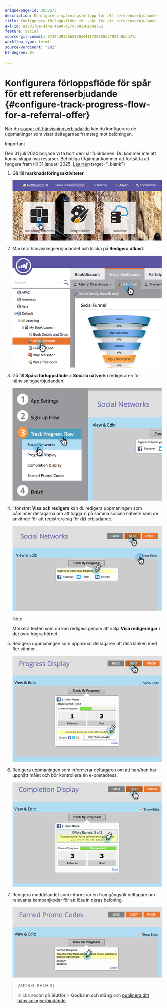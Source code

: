 ```yaml
---
unique-page-id: 2950573
description: Konfigurera spårningsförlopp för ett referenserbjudande - Marketo Docs - produktdokumentation
title: Konfigurera förloppsflöde för spår för ett referenserbjudande
exl-id: ea73176e-414e-4a90-a17d-083a6eb0a752
feature: Social
source-git-commit: 97324d932b65020d041f728928d3792140bea71c
workflow-type: tm+mt
source-wordcount: '202'
ht-degree: 0%

---
```


# Konfigurera förloppsflöde för spår för ett referenserbjudande {#configure-track-progress-flow-for-a-referral-offer}

När du [skapar ett hänvisningserbjudande](/help/marketo/product-docs/demand-generation/social/referral-offers/create-a-referral-offer.md) kan du konfigurera de uppmaningar som visar deltagarnas framsteg mot belöningen.

>[!IMPORTANT]
>
>Den 31 juli 2024 började vi ta bort den här funktionen. Du kommer inte att kunna skapa nya resurser. Befintliga tillgångar kommer att fortsätta att fungera fram till 31 januari 2025. [Läs mer](https://nation.marketo.com/t5/employee-blogs/marketo-engage-social-features-deprecation/ba-p/351977){target="_blank"}

1. Gå till **marknadsföringsaktiviteter**.

   ![](assets/login-marketing-activities-4.png)

1. Markera hänvisningserbjudandet och klicka på **Redigera utkast**.

   ![](assets/image2014-9-22-14-3a35-3a31.png)

1. Gå till **Spåra förloppsflöde** > **Sociala nätverk** i redigeraren för hänvisningserbjudanden.

   ![](assets/image2014-9-22-14-3a35-3a43.png)

1. I fönstret **Visa och redigera** kan du redigera uppmaningen som påminner deltagarna om att logga in på samma sociala nätverk som de använde för att registrera sig för ditt erbjudande.

   ![](assets/image2014-9-22-14-3a35-3a58.png)

   >[!NOTE]
   >
   >Markera texten som du kan redigera genom att välja **Visa redigeringar** i det övre högra hörnet.

1. Redigera uppmaningen som uppmanar deltagaren att dela länken med fler vänner.

   ![](assets/image2014-9-22-14-3a36-3a22.png)

1. Redigera uppmaningen som informerar deltagaren om att han/hon har uppnått målet och bör kontrollera sin e-postadress.

   ![](assets/image2014-9-22-14-3a36-3a36.png)

1. Redigera meddelandet som informerar en framgångsrik deltagare om relevanta kampanjkoder för att lösa in deras belöning.

   ![](assets/image2014-9-22-14-3a36-3a43.png)

>[!MORELIKETHIS]
>
>Klicka sedan på **Slutför** > **Godkänn och stäng** och [publicera ditt hänvisningserbjudande](/help/marketo/product-docs/demand-generation/social/referral-offers/publish-a-referral-offer.md).

